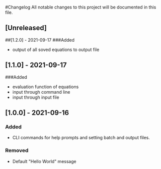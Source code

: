 #Changelog
All notable changes to this project will be documented in this file.

## [Unreleased]

##[1.2.0] - 2021-09-17
###Added
 - output of all soved equations to output file

## [1.1.0] - 2021-09-17
###Added 
 - evaluation function of equations
 - input through command line
 - input through input file

## [1.0.0] - 2021-09-16
### Added 
 - CLI commands for help prompts and setting batch and output files.

### Removed
 - Default "Hello World" message
